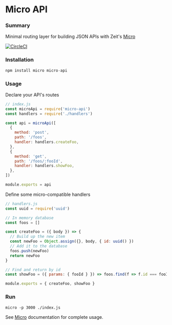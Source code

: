 # Micro API

### Summary

Minimal routing layer for building JSON APIs with Zeit's [Micro](https://github.com/zeit/micro)

[![CircleCI](https://circleci.com/gh/possibilities/micro-api.svg?style=svg)](https://circleci.com/gh/possibilities/micro-api)

### Installation

```javascript
npm install micro micro-api
```

### Usage

Declare your API's routes

```javascript
// index.js
const microApi = require('micro-api')
const handlers = require('./handlers')

const api = microApi([
  {
    method: 'post',
    path: '/foos',
    handler: handlers.createFoo,
  },
  {
    method: 'get',
    path: '/foos/:fooId',
    handler: handlers.showFoo,
  },
])

module.exports = api
```

Define some micro-compatible handlers

```javascript
// handlers.js
const uuid = require('uuid')

// In memory database
const foos = []

const createFoo = ({ body }) => {
  // Build up the new item
  const newFoo = Object.assign({}, body, { id: uuid() })
  // Add it to the database
  foos.push(newFoo)
  return newFoo
}

// Find and return by id
const showFoo = ({ params: { fooId } }) => foos.find(f => f.id === fooId)

module.exports = { createFoo, showFoo }
```

### Run

```
micro -p 3000 ./index.js
```

See [Micro](https://github.com/zeit/micro#documentation) documentation for complete usage.
